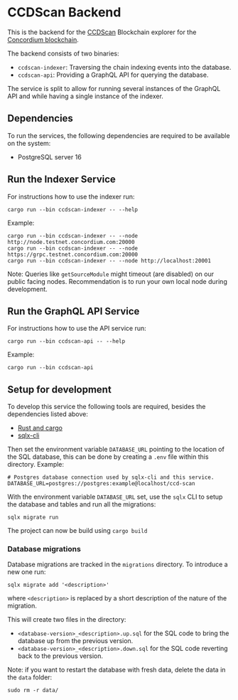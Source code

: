 # CCDScan Backend

This is the backend for the [CCDScan](https://ccdscan.io/) Blockchain explorer for the [Concordium blockchain](https://concordium.com/).

The backend consists of two binaries:

- `ccdscan-indexer`: Traversing the chain indexing events into the database.
- `ccdscan-api`: Providing a GraphQL API for querying the database.

The service is split to allow for running several instances of the GraphQL API and while having a single instance of the indexer.

## Dependencies

To run the services, the following dependencies are required to be available on the system:

- PostgreSQL server 16

## Run the Indexer Service

For instructions how to use the indexer run:

```
cargo run --bin ccdscan-indexer -- --help
```

Example:

```
cargo run --bin ccdscan-indexer -- --node http://node.testnet.concordium.com:20000
cargo run --bin ccdscan-indexer -- --node https://grpc.testnet.concordium.com:20000
cargo run --bin ccdscan-indexer -- --node http://localhost:20001
```

Note: Queries like `getSourceModule` might timeout (are disabled) on our public facing nodes. Recommendation is to run your own local node during development.

<!-- TODO When service become stable: add documentation of arguments and environment variables. -->

## Run the GraphQL API Service

For instructions how to use the API service run:

```
cargo run --bin ccdscan-api -- --help
```


Example:

```
cargo run --bin ccdscan-api
```

<!-- TODO When service become stable: add documentation of arguments and environment variables. -->


## Setup for development

To develop this service the following tools are required, besides the dependencies listed above:

- [Rust and cargo](https://rustup.rs/)
- [sqlx-cli](https://crates.io/crates/sqlx-cli)

Then set the environment variable `DATABASE_URL` pointing to the location of the SQL database, this can be done by creating a `.env` file within this directory.
Example:

```
# Postgres database connection used by sqlx-cli and this service.
DATABASE_URL=postgres://postgres:example@localhost/ccd-scan
```

With the environment variable `DATABASE_URL` set, use the `sqlx` CLI to setup the database and tables and run all the migrations:

```
sqlx migrate run
```

The project can now be build using `cargo build`

### Database migrations

Database migrations are tracked in the `migrations` directory. To introduce a new one run:

```
sqlx migrate add '<description>'
```

where `<description>` is replaced by a short description of the nature of the migration.

This will create two files in the directory:

- `<database-version>_<description>.up.sql` for the SQL code to bring the database up from the previous version.
- `<database-version>_<description>.down.sql` for the SQL code reverting back to the previous version.

Note: if you want to restart the database with fresh data, delete the data in the `data` folder:

```
sudo rm -r data/
```
